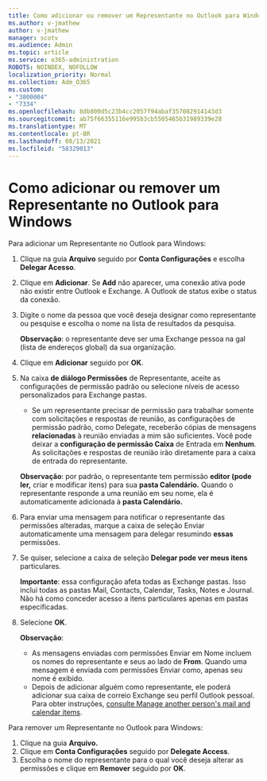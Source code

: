 ```yaml
---
title: Como adicionar ou remover um Representante no Outlook para Windows
ms.author: v-jmathew
author: v-jmathew
manager: scotv
ms.audience: Admin
ms.topic: article
ms.service: o365-administration
ROBOTS: NOINDEX, NOFOLLOW
localization_priority: Normal
ms.collection: Adm_O365
ms.custom:
- "3800004"
- "7334"
ms.openlocfilehash: 8db800d5c23b4cc2057f94abaf357082914143d3
ms.sourcegitcommit: ab75f66355116e995b3cb5505465b31989339e28
ms.translationtype: MT
ms.contentlocale: pt-BR
ms.lasthandoff: 08/13/2021
ms.locfileid: "58329013"
---
```

# <a name="how-to-add-or-remove-a-delegate-in-outlook-for-windows"></a>Como adicionar ou remover um Representante no Outlook para Windows

Para adicionar um Representante no Outlook para Windows: 

1. Clique na guia **Arquivo** seguido por **Conta Configurações** e escolha **Delegar Acesso**.
2. Clique em **Adicionar**. Se **Add** não aparecer, uma conexão ativa pode não existir entre Outlook e Exchange. A Outlook de status exibe o status da conexão.
3. Digite o nome da pessoa que você deseja designar como representante ou pesquise e escolha o nome na lista de resultados da pesquisa.

    **Observação**: o representante deve ser uma Exchange pessoa na gal (lista de endereços global) da sua organização.
4. Clique em **Adicionar** seguido por **OK**.
5. Na caixa **de diálogo Permissões** de Representante, aceite as configurações de permissão padrão ou selecione níveis de acesso personalizados para Exchange pastas.

    - Se um representante precisar de permissão para trabalhar somente com solicitações e respostas de reunião, as configurações de permissão padrão, como Delegate, receberão cópias de mensagens **relacionadas** à reunião enviadas a mim são suficientes. Você pode deixar a **configuração de permissão Caixa** de Entrada em **Nenhum**. As solicitações e respostas de reunião irão diretamente para a caixa de entrada do representante.

    **Observação**: por padrão, o representante tem permissão **editor (pode ler,** criar e modificar itens) para sua **pasta Calendário.** Quando o representante responde a uma reunião em seu nome, ela é automaticamente adicionada à **pasta Calendário.**

5. Para enviar uma mensagem para notificar o representante das permissões alteradas, marque a caixa de seleção Enviar automaticamente uma mensagem para delegar resumindo **essas** permissões.
6. Se quiser, selecione a caixa de seleção **Delegar pode ver meus itens** particulares.

    **Importante**: essa configuração afeta todas as Exchange pastas. Isso inclui todas as pastas Mail, Contacts, Calendar, Tasks, Notes e Journal. Não há como conceder acesso a itens particulares apenas em pastas especificadas.

7. Selecione **OK**.

    **Observação**:
    - As mensagens enviadas com permissões Enviar em Nome incluem os nomes do representante e seus ao lado de **From**. Quando uma mensagem é enviada com permissões Enviar como, apenas seu nome é exibido.
    - Depois de adicionar alguém como representante, ele poderá adicionar sua caixa de correio Exchange seu perfil Outlook pessoal. Para obter instruções, [consulte Manage another person's mail and calendar items](https://support.microsoft.com/office/manage-another-person-s-mail-and-calendar-items-afb79d6b-2967-43b9-a944-a6b953190af5).

Para remover um Representante no Outlook para Windows:

1. Clique na guia **Arquivo.**
2. Clique em **Conta Configurações** seguido por **Delegate Access**.
3. Escolha o nome do representante para o qual você deseja alterar as permissões e clique em **Remover** seguido por **OK**.
